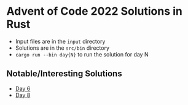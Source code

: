 # Advent of Code 2022 Solutions in Rust
- Input files are in the `input` directory
- Solutions are in the `src/bin` directory
- `cargo run --bin day{N}` to run the solution for day N

## Notable/Interesting Solutions
- [Day 6](src/bin/day6.rs)
- [Day 8](src/bin/day8.rs)
